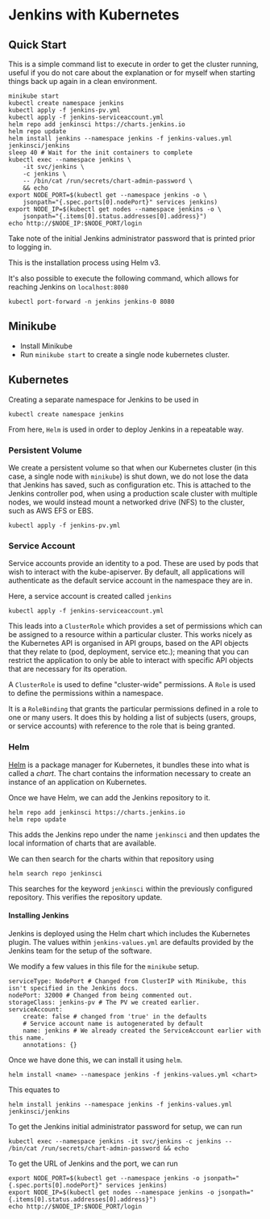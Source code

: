 # Jenkins with Kubernetes

## Quick Start

This is a simple command list to execute in order to get the cluster running, useful if you do not care about the explanation or for myself when starting things back up again in a clean environment.

    minikube start
    kubectl create namespace jenkins
    kubectl apply -f jenkins-pv.yml
    kubectl apply -f jenkins-serviceaccount.yml
    helm repo add jenkinsci https://charts.jenkins.io
    helm repo update
    helm install jenkins --namespace jenkins -f jenkins-values.yml jenkinsci/jenkins
    sleep 40 # Wait for the init containers to complete
    kubectl exec --namespace jenkins \
        -it svc/jenkins \
        -c jenkins \
        -- /bin/cat /run/secrets/chart-admin-password \
        && echo
    export NODE_PORT=$(kubectl get --namespace jenkins -o \
        jsonpath="{.spec.ports[0].nodePort}" services jenkins)
    export NODE_IP=$(kubectl get nodes --namespace jenkins -o \
        jsonpath="{.items[0].status.addresses[0].address}")
    echo http://$NODE_IP:$NODE_PORT/login

Take note of the initial Jenkins administrator password that is printed prior to logging in.

This is the installation process using Helm v3.

It's also possible to execute the following command, which allows for reaching Jenkins on `localhost:8080`

    kubectl port-forward -n jenkins jenkins-0 8080

## Minikube

* Install Minikube
* Run `minikube start` to create a single node kubernetes cluster.

## Kubernetes

Creating a separate namespace for Jenkins to be used in

    kubectl create namespace jenkins

From here, `Helm` is used in order to deploy Jenkins in a repeatable way.

### Persistent Volume

We create a persistent volume so that when our Kubernetes cluster (in this case, a single node with `minikube`) is shut down, we do not lose the data that Jenkins has saved, such as configuration etc. This is attached to the Jenkins controller pod, when using a production scale cluster with multiple nodes, we would instead mount a networked drive (NFS) to the cluster, such as AWS EFS or EBS.

    kubectl apply -f jenkins-pv.yml

### Service Account

Service accounts provide an identity to a pod. These are used by pods that wish to interact with the kube-apiserver. By default, all applications will authenticate as the default service account in the namespace they are in.

Here, a service account is created called `jenkins`

    kubectl apply -f jenkins-serviceaccount.yml

This leads into a `ClusterRole` which provides a set of permissions which can be assigned to a resource within a particular cluster. This works nicely as the Kubernetes API is organised in API groups, based on the API objects that they relate to (pod, deployment, service etc.); meaning that you can restrict the application to only be able to interact with specific API objects that are necessary for its operation.

A `ClusterRole` is used to define "cluster-wide" permissions. A `Role` is used to define the permissions within a namespace.

It is a `RoleBinding` that grants the particular permissions defined in a role to one or many users. It does this by holding a list of subjects (users, groups, or service accounts) with reference to the role that is being granted.

### Helm

[Helm](https://helm.sh/docs/intro/install/) is a package manager for Kubernetes, it bundles these into what is called a *chart*. The chart contains the information necessary to create an instance of an application on Kubernetes.

Once we have Helm, we can add the Jenkins repository to it.

    helm repo add jenkinsci https://charts.jenkins.io
    helm repo update

This adds the Jenkins repo under the name `jenkinsci` and then updates the local information of charts that are available.

We can then search for the charts within that repository using

    helm search repo jenkinsci

This searches for the keyword `jenkinsci` within the previously configured repository. This verifies the repository update.


#### Installing Jenkins

Jenkins is deployed using the Helm chart which includes the Kubernetes plugin. The values within `jenkins-values.yml` are defaults provided by the Jenkins team for the setup of the software.

We modify a few values in this file for the `minikube` setup.

    serviceType: NodePort # Changed from ClusterIP with Minikube, this isn't specified in the Jenkins docs.
    nodePort: 32000 # Changed from being commented out.
    storageClass: jenkins-pv # The PV we created earlier.
    serviceAccount:
        create: false # changed from 'true' in the defaults
        # Service account name is autogenerated by default
        name: jenkins # We already created the ServiceAccount earlier with this name.
        annotations: {}

Once we have done this, we can install it using `helm`.

    helm install <name> --namespace jenkins -f jenkins-values.yml <chart>

This equates to

    helm install jenkins --namespace jenkins -f jenkins-values.yml jenkinsci/jenkins

To get the Jenkins initial administrator password for setup, we can run

    kubectl exec --namespace jenkins -it svc/jenkins -c jenkins -- /bin/cat /run/secrets/chart-admin-password && echo

To get the URL of Jenkins and the port, we can run

    export NODE_PORT=$(kubectl get --namespace jenkins -o jsonpath="{.spec.ports[0].nodePort}" services jenkins)
    export NODE_IP=$(kubectl get nodes --namespace jenkins -o jsonpath="{.items[0].status.addresses[0].address}")
    echo http://$NODE_IP:$NODE_PORT/login